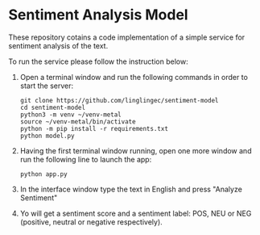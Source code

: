 # Sentiment Analysis Model
These repository cotains a code implementation of a simple service for sentiment analysis of the text.

To run the service please follow the instruction below:

1) Open a terminal window and run the following commands in order to start the server:

   ```commandline
   git clone https://github.com/linglingec/sentiment-model
   cd sentiment-model
   python3 -m venv ~/venv-metal
   source ~/venv-metal/bin/activate
   python -m pip install -r requirements.txt
   python model.py
   ```
2) Having the first terminal window running, open one more window and run the following line to launch the app:

   ```commandline
   python app.py
   ```
3) In the interface window type the text in English and press "Analyze Sentiment"
4) Yo will get a sentiment score and a sentiment label: POS, NEU or NEG (positive, neutral or negative respectively).
